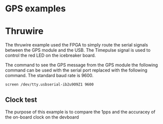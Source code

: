 # GPS examples


# Thruwire 
The thruwire example used the FPGA to simply route the serial signals between the GPS module and the USB. The Timepulse signal is used to control the red LED on the icebreaker board.

The command to see the GPS message from the GPS module the following command can be used with the serial port replaced with the following command. The standard baud rate is 9600. 

```bash
screen /dev/tty.usbserial-ib2u9O9Z1 9600  
```

## Clock test

The purpose of this example is to compare the 1pps and the accuracey of the on-board clock on the devboard

